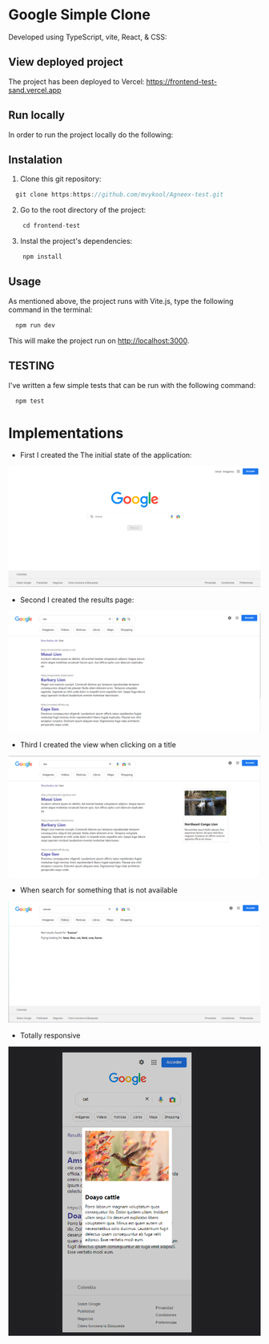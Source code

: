 # Google Simple Clone

Developed using TypeScript, vite, React, & CSS:

## View deployed project

The project has been deployed to Vercel:
https://frontend-test-sand.vercel.app 

## Run locally

In order to run the project locally do the following:

## Instalation

1. Clone this git repository:
 ```javascript
   git clone https:https://github.com/mvykool/Agneex-test.git
 ```

2. Go to the root directory of the project:
```javascript
    cd frontend-test
```

3. Instal the project's dependencies:
```javascript
    npm install
```
## Usage

As mentioned above, the project runs with Vite.js, type the following command in the terminal:
```javascript
  npm run dev
```
This will make the project run on  [http://localhost:3000](http://localhost:3000).


## TESTING

I've written a few simple tests that can be run with the following command:
```javascript
  npm test
```

# Implementations

- First I created the The initial state of the application:

<img src="/frontend-test/src/assets/images/docs-1.png" alt="docs-1" />


- Second I created the results page:

<img src="/frontend-test/src/assets/images/docs-2.png" alt="docs-1" />


- Third I created the view when clicking on a title

<img src="/frontend-test/src/assets/images/docs-3.png" alt="docs-3" />


- When search for something that is not available

<img src="/frontend-test/src/assets/images/docs-4.png" alt="docs-4" />


- Totally responsive

<img src="/frontend-test/src/assets/images/docs-5.png" alt="docs-5" />

